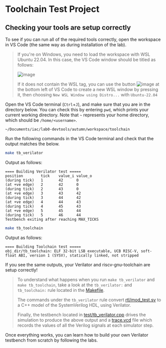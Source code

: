 # Toolchain Test Project

## Checking your tools are setup correctly

To see if you can run all of the required tools correctly, open the workspace in VS Code (the same way as during installation of the lab).

> If you're on Windows, you need to load the workspace with WSL Ubuntu 22.04. In this case, the VS Code window should be titled as follows:
>
> ![image](https://user-images.githubusercontent.com/1413854/196061022-afe07888-2956-4c38-8702-e99b246be5cb.png)
>
> If it does not contain the WSL tag, you can use the button ![image](https://user-images.githubusercontent.com/1413854/196477312-9149e66e-3e31-4a98-bf19-f649bff29083.png) at the bottom left of VS Code to create a new WSL window by pressing it, then choosing `New WSL Window using Distro...` with `Ubuntu-22.04`



Open the VS Code terminal (`Ctrl`+`J`), and make sure that you are in the directory below. You can check this by entering `pwd`, which prints your current working directory. Note that `~` represents your home directory, which should be `/home/<username>`.

```
~/Documents/iac/lab0-devtools/autumn/workspace/toolchain
```

Run the following commands in the VS Code terminal and check that the output matches the below.

```bash
make tb_verilator
```
Output as follows:
```plaintext
==== Building Verilator test =====
position        tick    value_i value_o
(during tick)   1       42      0
(at +ve edge)   2       42      0
(during tick)   2       43      0
(at +ve edge)   3       43      42
(during tick)   3       44      42
(at +ve edge)   4       44      43
(during tick)   4       45      43
(at +ve edge)   5       45      44
(during tick)   5       46      44
Testbench exiting after reaching MAX_TICKS
```

```bash
make tb_toolchain
```
Output as follows:
```plaintext
==== Building Toolchain test =====
obj_dir/tb_toolchain: ELF 32-bit LSB executable, UCB RISC-V, soft-float ABI, version 1 (SYSV), statically linked, not stripped
```

If you see the same outputs, your Verilator and riscv-gnu-toolchain are setup correctly!

> To understand what happens when you run `make tb_verilator` and `make tb_toolchain`, take a look at the `tb_verilator:` and `tb_toolchain:` rule located in the [Makefile](./Makefile).
>
> The commands under the `tb_verilator` rule convert [rtl/mod_test.sv](./rtl/mod_test.sv) to a C++ model of the SystemVerilog HDL, using Verilator.
>
> Finally, the testbench located in [test/tb_verilator.cpp](./test/tb_verilator.cpp) drives the simulation to produce the above output and a [trace.vcd](./trace.vcd) file which records the values of all the Verilog signals at each simulator step.

Once everything works, you can learn how to build your own Verilator testbench from scratch by following the labs.
